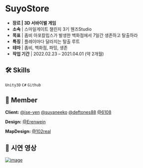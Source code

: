# SuyoStore
- **장르  |  3D 서바이벌 게임**
- **소속**  |  스마일게이트  챌린지 3기 웬즈Studio
- **목표**  |  좀비 아포칼립스가 발생한 백화점에서 7일간 생존하고 탈출하라
- **특징**  |  플레이마다 달라지는 탈출 루트
- **테마**  |  좀비, 백화점, 파밍, 생존
- **작업 기간**  |  2022.02.23 – 2021.04.01 (약 2개월)


## 🛠 Skills
`Unity3D` `C#` `Github`

## 🧑‍ Member

**Client:** 
[@ise-yen](https://github.com/ise-yen)
[@suyaneeko](https://github.com/suyaneeko)
[@deftones88](https://github.com/deftones88)
[@6108](https://github.com/6108)

**Design:**
[@Erenwein](https://github.com/Erenwein)

**MapDesign:** 
[@102real](https://github.com/102real)



## 🎥 시연 영상
[![image](https://user-images.githubusercontent.com/66158433/168473954-bcca963f-a7ad-4c5f-a47d-0e493db6c423.png)](https://youtu.be/jyFTkEXTauY)
